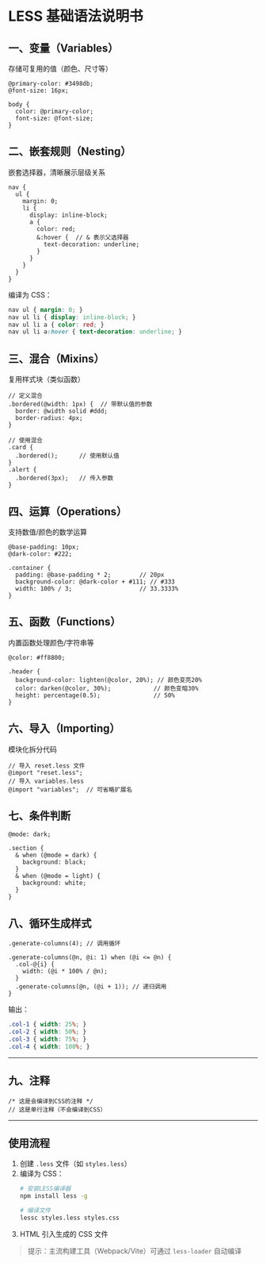# LESS 基础语法说明书


## 一、变量（Variables）
存储可复用的值（颜色、尺寸等）
```less
@primary-color: #3498db;
@font-size: 16px;

body {
  color: @primary-color;
  font-size: @font-size;
}
```


## 二、嵌套规则（Nesting）
嵌套选择器，清晰展示层级关系
```less
nav {
  ul {
    margin: 0;
    li {
      display: inline-block;
      a {
        color: red;
        &:hover {  // & 表示父选择器
          text-decoration: underline;
        }
      }
    }
  }
}
```
编译为 CSS：
```css
nav ul { margin: 0; }
nav ul li { display: inline-block; }
nav ul li a { color: red; }
nav ul li a:hover { text-decoration: underline; }
```


## 三、混合（Mixins）
复用样式块（类似函数）
```less
// 定义混合
.bordered(@width: 1px) {  // 带默认值的参数
  border: @width solid #ddd;
  border-radius: 4px;
}

// 使用混合
.card {
  .bordered();      // 使用默认值
}
.alert {
  .bordered(3px);   // 传入参数
}
```


## 四、运算（Operations）
支持数值/颜色的数学运算
```less
@base-padding: 10px;
@dark-color: #222;

.container {
  padding: @base-padding * 2;        // 20px
  background-color: @dark-color + #111; // #333
  width: 100% / 3;                   // 33.3333%
}
```


## 五、函数（Functions）
内置函数处理颜色/字符串等
```less
@color: #ff8800;

.header {
  background-color: lighten(@color, 20%); // 颜色变亮20%
  color: darken(@color, 30%);            // 颜色变暗30%
  height: percentage(0.5);               // 50%
}
```


## 六、导入（Importing）
模块化拆分代码
```less
// 导入 reset.less 文件
@import "reset.less"; 
// 导入 variables.less
@import "variables";  // 可省略扩展名
```


## 
## 七、条件判断
```less
@mode: dark;

.section {
  & when (@mode = dark) {
    background: black;
  }
  & when (@mode = light) {
    background: white;
  }
}
```

## 八、循环生成样式
```less
.generate-columns(4); // 调用循环

.generate-columns(@n, @i: 1) when (@i <= @n) {
  .col-@{i} {
    width: (@i * 100% / @n);
  }
  .generate-columns(@n, (@i + 1)); // 递归调用
}
```
输出：
```css
.col-1 { width: 25%; }
.col-2 { width: 50%; }
.col-3 { width: 75%; }
.col-4 { width: 100%; }
```

---

## 九、注释
```less
/* 这是会编译到CSS的注释 */
// 这是单行注释（不会编译到CSS）
```

---

## 使用流程
1. 创建 `.less` 文件（如 `styles.less`）
2. 编译为 CSS：
   ```bash
   # 安装LESS编译器
   npm install less -g
   
   # 编译文件
   lessc styles.less styles.css
   ```
3. HTML 引入生成的 CSS 文件

> 提示：主流构建工具（Webpack/Vite）可通过 `less-loader` 自动编译

